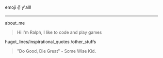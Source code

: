 emoji :v: y'all!
***
about_me
>  Hi I'm Ralph, I like to code and play games

hugot_lines/inspirational_quotes /other_stuffs
> "Do Good, Die Great" - Some Wise Kid.
